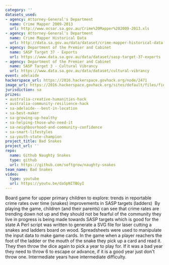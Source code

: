 ```yaml
---
category: ''
datasets_used:
- agency: Attorney-General's Department
  name: Crime Mapper 2009-2013
  url: http://www.ocsar.sa.gov.au/Crime%20Mapper%202009-2013.xls
- agency: Attorney-General's Department
  name: Crime Mapper Historical Data
  url: http://data.sa.gov.au/data/dataset/crime-mapper-historical-data
- agency: Department of the Premier and Cabinet
  name: SASP Target 37 - Exports
  url: https://www.data.sa.gov.au/data/dataset/sasp-target-37-exports
- agency: Department of the Premier and Cabinet
  name: SASP Target 3 - Cultural Vibrancy
  url: https://www.data.sa.gov.au/data/dataset/cultural-vibrancy
event: adelaide
hackerspace_url: https://2016.hackerspace.govhack.org/node/2471
image_url: https://2016.hackerspace.govhack.org/sites/default/files/field/image/Logo.png
jurisdiction: sa
prizes:
- australia-creative-humanities-hack
- australia-community-resilience-hack
- sa-adelaide---best-in-location
- sa-best-maker
- sa-growing-up-healthy
- sa-helping-those-who-need-it
- sa-neighbourhood-and-community-confidence
- sa-smart-lifestyles
- sa-youth-state-champion
project_title: Bad Snakes
project_url: ''
repo:
  name: Github Naughty Snakes
  type: github
  url: https://github.com/softgrow/naughty-snakes
team_name: Bad Snakes
video:
  type: youtube
  url: https://youtu.be/daSpNITBGyI
---
```


Board game for upper primary children to explore:
trends in reportable crime rates over time (snakes)
improvements in SASP targets (ladders) 
By playing the game, children (and their parents) can see that
crime rates are trending down not up and they should not be fearful of the community they live in
progress is being made towards SASP targets which is good for the state
A Perl script was written to generate a SVG file for laser cutting a snakes and ladders board on wood. Spreadsheets were used to manipulate the input data to make game cards. In the game when a player reachers the foot of the ladder or the mouth of the snake they pick up a card and read it. They then throw the dice again to pick a year to play for. If it was a bad year they need to throw 6 to escape or advance, if it is a good year just don't throw one. Intermediate years have intermediate difficulty.